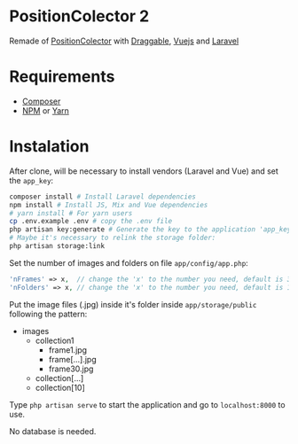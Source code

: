 # PositionColector 2
Remade of [PositionColector](https://github.com/deeplibras/PositionColector)
with [Draggable](https://www.npmjs.com/package/draggable), [Vuejs](https://vuejs.org) and [Laravel](https://laravel.com/)

# Requirements
 - [Composer](https://getcomposer.org/)
 - [NPM](https://www.npmjs.com/) or [Yarn](https://yarnpkg.com/)

# Instalation
After clone, will be necessary to install vendors (Laravel and Vue) and set the `app_key`:
````bash
composer install # Install Laravel dependencies
npm install # Install JS, Mix and Vue dependencies
# yarn install # For yarn users
cp .env.example .env # copy the .env file
php artisan key:generate # Generate the key to the application 'app_key' on .env file
# Maybe it's necessary to relink the storage folder: 
php artisan storage:link
````



Set the number of images and folders on file `app/config/app.php`:
````php
'nFrames' => x,  // change the 'x' to the number you need, default is 30
'nFolders' => x, // change the 'x' to the number you need, default is 10
````

Put the image files (.jpg) inside it's folder inside `app/storage/public` following the pattern:
- images
  - collection1
    - frame1.jpg
    - frame[...].jpg
    - frame30.jpg
  - collection[...]
  - collection[10]

Type `php artisan serve` to start the application and go to `localhost:8000` to use.

No database is needed.